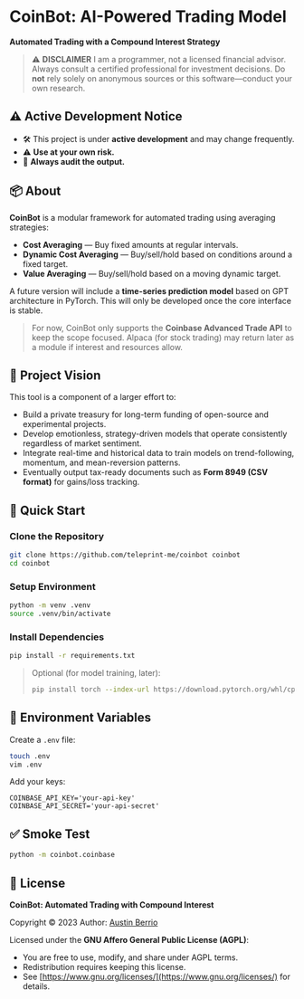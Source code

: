 # CoinBot: AI-Powered Trading Model

**Automated Trading with a Compound Interest Strategy**

> ⚠️ **DISCLAIMER**
> I am a programmer, not a licensed financial advisor.
> Always consult a certified professional for investment decisions.
> Do **not** rely solely on anonymous sources or this software—conduct your own research.

## ⚠️ Active Development Notice

* 🛠️ This project is under **active development** and may change frequently.
* ⚠️ **Use at your own risk.**
* 🚨 **Always audit the output.**

## 📦 About

**CoinBot** is a modular framework for automated trading using averaging strategies:

* **Cost Averaging** — Buy fixed amounts at regular intervals.
* **Dynamic Cost Averaging** — Buy/sell/hold based on conditions around a fixed target.
* **Value Averaging** — Buy/sell/hold based on a moving dynamic target.

A future version will include a **time-series prediction model** based on GPT architecture in PyTorch. This will only be developed once the core interface is stable.

> For now, CoinBot only supports the **Coinbase Advanced Trade API** to keep the scope focused.
> Alpaca (for stock trading) may return later as a module if interest and resources allow.

## 🎯 Project Vision

This tool is a component of a larger effort to:

* Build a private treasury for long-term funding of open-source and experimental projects.
* Develop emotionless, strategy-driven models that operate consistently regardless of market sentiment.
* Integrate real-time and historical data to train models on trend-following, momentum, and mean-reversion patterns.
* Eventually output tax-ready documents such as **Form 8949 (CSV format)** for gains/loss tracking.

## 🚀 Quick Start

### Clone the Repository

```sh
git clone https://github.com/teleprint-me/coinbot coinbot
cd coinbot
```

### Setup Environment

```sh
python -m venv .venv
source .venv/bin/activate
```

### Install Dependencies

```sh
pip install -r requirements.txt
```

> Optional (for model training, later):
>
> ```sh
> pip install torch --index-url https://download.pytorch.org/whl/cpu
> ```

## 🔐 Environment Variables

Create a `.env` file:

```sh
touch .env
vim .env
```

Add your keys:

```env
COINBASE_API_KEY='your-api-key'
COINBASE_API_SECRET='your-api-secret'
```

## ✅ Smoke Test

```sh
python -m coinbot.coinbase
```

## 📜 License

**CoinBot: Automated Trading with Compound Interest**

Copyright © 2023
Author: [Austin Berrio](https://teleprint.me)

Licensed under the **GNU Affero General Public License (AGPL)**:

* You are free to use, modify, and share under AGPL terms.
* Redistribution requires keeping this license.
* See [https://www.gnu.org/licenses/](https://www.gnu.org/licenses/) for details.
